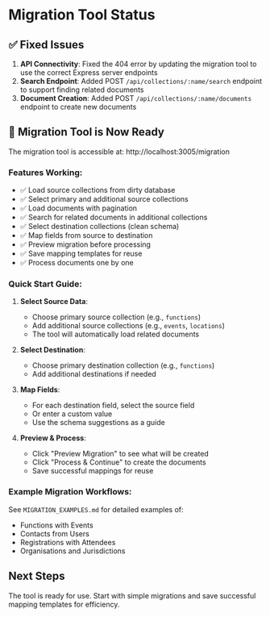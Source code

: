 # Migration Tool Status

## ✅ Fixed Issues

1. **API Connectivity**: Fixed the 404 error by updating the migration tool to use the correct Express server endpoints
2. **Search Endpoint**: Added POST `/api/collections/:name/search` endpoint to support finding related documents
3. **Document Creation**: Added POST `/api/collections/:name/documents` endpoint to create new documents

## 🚀 Migration Tool is Now Ready

The migration tool is accessible at: http://localhost:3005/migration

### Features Working:
- ✅ Load source collections from dirty database
- ✅ Select primary and additional source collections
- ✅ Load documents with pagination
- ✅ Search for related documents in additional collections
- ✅ Select destination collections (clean schema)
- ✅ Map fields from source to destination
- ✅ Preview migration before processing
- ✅ Save mapping templates for reuse
- ✅ Process documents one by one

### Quick Start Guide:

1. **Select Source Data**:
   - Choose primary source collection (e.g., `functions`)
   - Add additional source collections (e.g., `events`, `locations`)
   - The tool will automatically load related documents

2. **Select Destination**:
   - Choose primary destination collection (e.g., `functions`)
   - Add additional destinations if needed

3. **Map Fields**:
   - For each destination field, select the source field
   - Or enter a custom value
   - Use the schema suggestions as a guide

4. **Preview & Process**:
   - Click "Preview Migration" to see what will be created
   - Click "Process & Continue" to create the documents
   - Save successful mappings for reuse

### Example Migration Workflows:

See `MIGRATION_EXAMPLES.md` for detailed examples of:
- Functions with Events
- Contacts from Users
- Registrations with Attendees
- Organisations and Jurisdictions

## Next Steps

The tool is ready for use. Start with simple migrations and save successful mapping templates for efficiency.